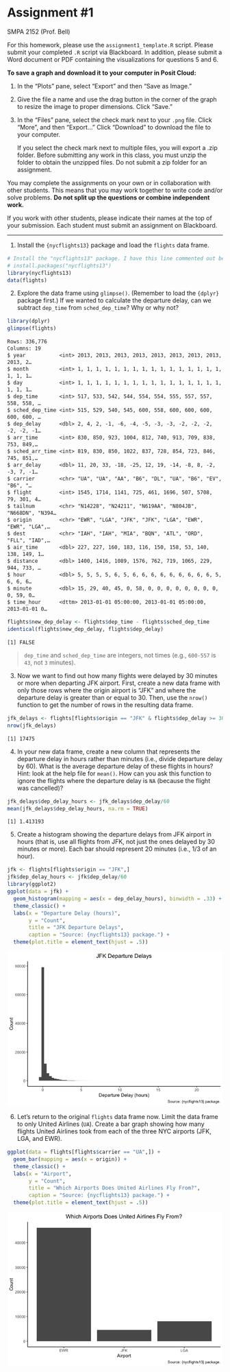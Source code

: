 # Assignment \#1
SMPA 2152 (Prof. Bell)

For this homework, please use the `assignment1_template.R` script.
Please submit your completed `.R` script via Blackboard. In addition,
please submit a Word document or PDF containing the visualizations for
questions 5 and 6.

**To save a graph and download it to your computer in Posit Cloud:**

1.  In the “Plots” pane, select “Export” and then “Save as Image.”

2.  Give the file a name and use the drag button in the corner of the
    graph to resize the image to proper dimensions. Click “Save.”

3.  In the “Files” pane, select the check mark next to your `.png` file.
    Click “More”, and then “Export…” Click “Download” to download the
    file to your computer.

    If you select the check mark next to multiple files, you will export
    a .zip folder. Before submitting any work in this class, you must
    unzip the folder to obtain the unzipped files. Do not submit a zip
    folder for an assignment.

You may complete the assignments on your own or in collaboration with
other students. This means that you may work together to write code
and/or solve problems. **Do not split up the questions or combine
independent work.**

If you work with other students, please indicate their names at the top
of your submission. Each student must submit an assignment on
Blackboard.

------------------------------------------------------------------------

1.  Install the `{nycflights13}` package and load the `flights` data
    frame.

``` r
# Install the "nycflights13" package. I have this line commented out because I only need to install the package once.
# install.packages("nycflights13")
library(nycflights13)
data(flights)
```

2.  Explore the data frame using `glimpse()`. (Remember to load the
    `{dplyr}` package first.) If we wanted to calculate the departure
    delay, can we subtract `dep_time` from `sched_dep_time`? Why or why
    not?

``` r
library(dplyr)
glimpse(flights)
```

    Rows: 336,776
    Columns: 19
    $ year           <int> 2013, 2013, 2013, 2013, 2013, 2013, 2013, 2013, 2013, 2…
    $ month          <int> 1, 1, 1, 1, 1, 1, 1, 1, 1, 1, 1, 1, 1, 1, 1, 1, 1, 1, 1…
    $ day            <int> 1, 1, 1, 1, 1, 1, 1, 1, 1, 1, 1, 1, 1, 1, 1, 1, 1, 1, 1…
    $ dep_time       <int> 517, 533, 542, 544, 554, 554, 555, 557, 557, 558, 558, …
    $ sched_dep_time <int> 515, 529, 540, 545, 600, 558, 600, 600, 600, 600, 600, …
    $ dep_delay      <dbl> 2, 4, 2, -1, -6, -4, -5, -3, -3, -2, -2, -2, -2, -2, -1…
    $ arr_time       <int> 830, 850, 923, 1004, 812, 740, 913, 709, 838, 753, 849,…
    $ sched_arr_time <int> 819, 830, 850, 1022, 837, 728, 854, 723, 846, 745, 851,…
    $ arr_delay      <dbl> 11, 20, 33, -18, -25, 12, 19, -14, -8, 8, -2, -3, 7, -1…
    $ carrier        <chr> "UA", "UA", "AA", "B6", "DL", "UA", "B6", "EV", "B6", "…
    $ flight         <int> 1545, 1714, 1141, 725, 461, 1696, 507, 5708, 79, 301, 4…
    $ tailnum        <chr> "N14228", "N24211", "N619AA", "N804JB", "N668DN", "N394…
    $ origin         <chr> "EWR", "LGA", "JFK", "JFK", "LGA", "EWR", "EWR", "LGA",…
    $ dest           <chr> "IAH", "IAH", "MIA", "BQN", "ATL", "ORD", "FLL", "IAD",…
    $ air_time       <dbl> 227, 227, 160, 183, 116, 150, 158, 53, 140, 138, 149, 1…
    $ distance       <dbl> 1400, 1416, 1089, 1576, 762, 719, 1065, 229, 944, 733, …
    $ hour           <dbl> 5, 5, 5, 5, 6, 5, 6, 6, 6, 6, 6, 6, 6, 6, 6, 5, 6, 6, 6…
    $ minute         <dbl> 15, 29, 40, 45, 0, 58, 0, 0, 0, 0, 0, 0, 0, 0, 0, 59, 0…
    $ time_hour      <dttm> 2013-01-01 05:00:00, 2013-01-01 05:00:00, 2013-01-01 0…

``` r
flights$new_dep_delay <- flights$dep_time - flights$sched_dep_time
identical(flights$new_dep_delay, flights$dep_delay)
```

    [1] FALSE

> `dep_time` and `sched_dep_time` are integers, not times (e.g.,
> `600-557` is `43`, not `3` minutes).

3.  Now we want to find out how many flights were delayed by 30 minutes
    or more when departing JFK airport. First, create a new data frame
    with only those rows where the origin airport is “JFK” and where the
    departure delay is greater than or equal to 30. Then, use the
    `nrow()` function to get the number of rows in the resulting data
    frame.

``` r
jfk_delays <- flights[flights$origin == "JFK" & flights$dep_delay >= 30,]
nrow(jfk_delays)
```

    [1] 17475

4.  In your new data frame, create a new column that represents the
    departure delay in hours rather than minutes (i.e., divide departure
    delay by 60). What is the average departure delay of these flights
    in hours? Hint: look at the help file for `mean()`. How can you ask
    this function to ignore the flights where the departure delay is
    `NA` (because the flight was cancelled)?

``` r
jfk_delays$dep_delay_hours <- jfk_delays$dep_delay/60
mean(jfk_delays$dep_delay_hours, na.rm = TRUE)
```

    [1] 1.413193

5.  Create a histogram showing the departure delays from JFK airport in
    hours (that is, use all flights from JFK, not just the ones delayed
    by 30 minutes or more). Each bar should represent 20 minutes (i.e.,
    1/3 of an hour).

``` r
jfk <- flights[flights$origin == "JFK",]
jfk$dep_delay_hours <- jfk$dep_delay/60
library(ggplot2)
ggplot(data = jfk) +
  geom_histogram(mapping = aes(x = dep_delay_hours), binwidth = .33) +
  theme_classic() +
  labs(x = "Departure Delay (hours)",
       y = "Count",
       title = "JFK Departure Delays",
       caption = "Source: {nycflights13} package.") +
  theme(plot.title = element_text(hjust = .5))
```

![](assignment1_files/figure-commonmark/unnamed-chunk-7-1.png)

6.  Let’s return to the original `flights` data frame now. Limit the
    data frame to only United Airlines (`UA`). Create a bar graph
    showing how many flights United Airlines took from each of the three
    NYC airports (JFK, LGA, and EWR).

``` r
ggplot(data = flights[flights$carrier == "UA",]) +
  geom_bar(mapping = aes(x = origin)) +
  theme_classic() +
  labs(x = "Airport",
       y = "Count",
       title = "Which Airports Does United Airlines Fly From?",
       caption = "Source: {nycflights13} package.") +
  theme(plot.title = element_text(hjust = .5))
```

![](assignment1_files/figure-commonmark/unnamed-chunk-8-1.png)
